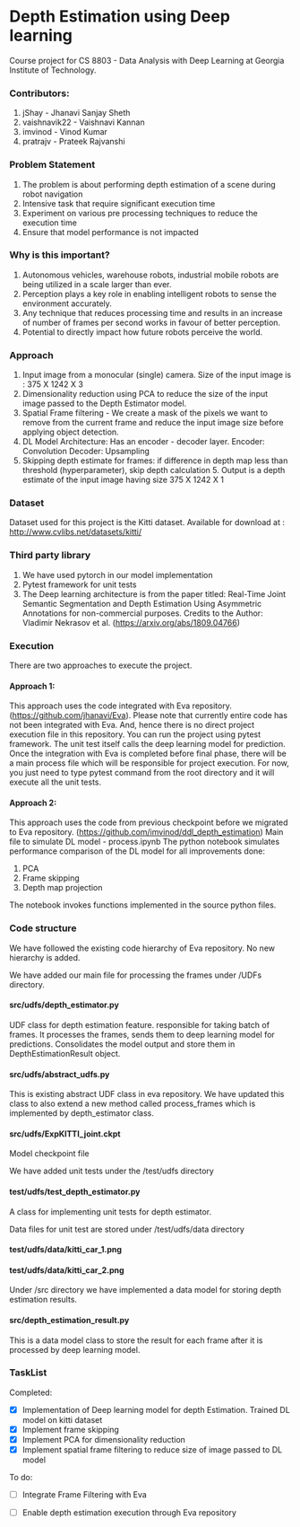 # **Depth Estimation using Deep learning**

Course project for CS 8803 - Data Analysis with Deep Learning at Georgia Institute of Technology.

### Contributors:

  1. jShay - Jhanavi Sanjay Sheth
  2. vaishnavik22 - Vaishnavi Kannan
  3. imvinod - Vinod Kumar
  4. pratrajv - Prateek Rajvanshi

### Problem Statement
1. The problem is about performing depth estimation of a scene during robot navigation
2. Intensive task that require significant execution time
3. Experiment on various pre processing techniques to reduce the execution time
4. Ensure that model performance is not impacted


### Why is this important?

1. Autonomous vehicles, warehouse robots, industrial mobile robots are being utilized in a scale larger than ever.
2. Perception plays a key role in enabling intelligent robots to sense the environment accurately.
3. Any technique that reduces processing time and results in an increase of number of frames per second works in favour of better perception.
4. Potential to directly impact how future robots perceive the world.

### Approach

1. Input image from a monocular (single) camera. Size of the input image is : 375 X 1242 X 3
2. Dimensionality reduction using PCA to reduce the size of the input image passed to the Depth Estimator model.
3. Spatial Frame filtering - We create a mask of the pixels we want to remove from the current frame and reduce the input image size before applying object detection.
4. DL Model Architecture: Has an encoder - decoder layer.
          Encoder: Convolution
          Decoder: Upsampling
5. Skipping depth estimate for frames: if difference in depth map less than threshold (hyperparameter), skip depth calculation 5. Output is a depth estimate of the input image having size 375 X 1242 X 1

### Dataset

Dataset used for this project is the Kitti dataset. Available for download at : http://www.cvlibs.net/datasets/kitti/

### Third party library
1. We have used pytorch in our model implementation
2. Pytest framework for unit tests
3. The Deep learning architecture is from the paper titled: Real-Time Joint Semantic Segmentation and Depth Estimation Using Asymmetric Annotations for non-commercial purposes.
Credits to the Author: Vladimir Nekrasov et al. (https://arxiv.org/abs/1809.04766)

### Execution
There are two approaches to execute the project.

#### Approach 1:
This approach uses the code integrated with Eva repository. (https://github.com/jhanavi/Eva).
Please note that currently entire code has not been integrated with Eva. And, hence there is no direct project execution file in this repository.
You can run the project using pytest framework. The unit test itself calls the deep learning model for prediction.
Once the integration with Eva is completed before final phase, there will be a main process file which will be responsible for project execution.
For now, you just need to type pytest command from the root directory and it will execute all the unit tests.


#### Approach 2:
This approach uses the code from previous checkpoint before we migrated to Eva repository. (https://github.com/imvinod/ddl_depth_estimation)
Main file to simulate DL model - process.ipynb
The python notebook simulates performance comparison of the DL model for all improvements done:
1. PCA
2. Frame skipping
3. Depth map projection

The notebook invokes functions implemented in the source python files.


### Code structure

We have followed the existing code hierarchy of Eva repository. No new hierarchy is added.

We have added our main file for processing the frames under /UDFs directory.

#### src/udfs/depth_estimator.py
UDF class for depth estimation feature. responsible for taking batch of frames.
It processes the frames, sends them to deep learning model for predictions.
Consolidates the model output and store them in DepthEstimationResult object.

#### src/udfs/abstract_udfs.py
This is existing abstract UDF class in eva repository.
We have updated this class to also extend a new method called process_frames which is implemented by depth_estimator class.


#### src/udfs/ExpKITTI_joint.ckpt
Model checkpoint file


We have added unit tests under the /test/udfs directory
#### test/udfs/test_depth_estimator.py
A class for implementing unit tests for depth estimator.


Data files for unit test are stored under /test/udfs/data directory
#### test/udfs/data/kitti_car_1.png
#### test/udfs/data/kitti_car_2.png


Under /src directory we have implemented a data model for storing depth estimation results.
#### src/depth_estimation_result.py
This is a data model class to store the result for each frame after it is processed by deep learning model.



### TaskList

Completed:
* [x] Implementation of Deep learning model for depth Estimation. Trained DL model on kitti dataset
* [x] Implement frame skipping
* [x] Implement PCA for dimensionality reduction
* [x] Implement spatial frame filtering to reduce size of image passed to DL model

To do:
* [ ] Integrate Frame Filtering with Eva
* [ ] Enable depth estimation execution through Eva repository

